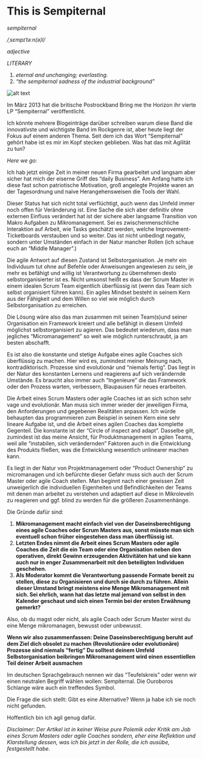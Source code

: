 # This is Sempiternal

_sempiternal_

_/ˌsɛmpɪˈtəːn(ə)l/_

_adjective_

_LITERARY_

1. _eternal and unchanging; everlasting._
2. _“the sempiternal sadness of the industrial background”_

![alt text](../img/blog/2019-11-05-domi.webp "Es ist immer ein Kreislauf. Credit:https://unsplash.com/photos/ZPP-zP8HYG0")

Im März 2013 hat die britische Postrockband  Bring me the Horizon ihr vierte LP “Sempiternal” veröffentlicht. 

Ich könnte mehrere Blogeinträge darüber schreiben warum diese Band die innovativste und wichtigste Band im Rockgenre ist, aber heute liegt der Fokus auf einem anderen Thema. Seit dem ich das Wort “Sempiternal” gehört habe ist es mir im Kopf stecken geblieben. Was hat das mit Agilität zu tun? 

_Here we go:_

Ich hab jetzt einige Zeit in meiner neuen Firma gearbeitet und langsam aber sicher hat mich der eiserne Griff des “daily Business”. Am Anfang hatte ich diese fast schon patriotische Motivation, groß angelegte Projekte waren an der Tagesordnung und naive Herangehensweisen die Tools der Wahl.

Dieser Status hat sich nicht total verflüchtigt, auch wenn das Umfeld immer noch offen für Veränderung ist. Eine Sache die sich aber definitiv ohne externen Einfluss verändert hat ist der sichere aber langsame Transition von Makro Aufgaben zu Mikromanagement. Sei es zwischenmenschliche Interaktion auf Arbeit, wie Tasks geschätzt werden, welche Improvement-Ticketboards verstauben und so weiter. Das ist nicht unbedingt negativ, sondern unter Umständen einfach in der Natur mancher Rollen (ich schaue euch an “Middle Manager”.)

Die agile Antwort auf diesen Zustand ist Selbstorganisation. Je mehr ein Individuum tut ohne auf Befehle oder Anweisungen angewiesen zu sein, je mehr es befähigt und willig ist Verantwortung zu übernehmen desto selbstorganisierter ist es. Nicht umsonst heißt es dass der Scrum Master in einem idealen Scrum Team eigentlich überflüssig ist (wenn das Team sich selbst organisiert führen kann). Ein agiles Mindset besteht in seinem Kern aus der Fähigkeit und dem Willen so viel wie möglich durch Selbstorganisation zu erreichen. 

Die Lösung wäre also das man zusammen mit seinen Team(s)und seiner Organisation ein Framework kreiert und alle befähigt in diesem Umfeld möglichst selbstorganisiert zu agieren. Das bedeutet wiederum, dass man jegliches “Micromanagement” so weit wie möglich runterschraubt, ja am besten abschafft.

Es ist also die konstante und stetige Aufgabe eines agile Coaches sich überflüssig zu machen. Hier wird es, zumindest meiner Meinung nach, kontradiktorisch. Prozesse sind evolutionär und “niemals fertig”. Das liegt in der Natur des konstanten Lernens und reagierens auf sich verändernde Umstände. Es braucht also immer auch “Ingenieure” die das Framework oder den Prozess warten, verbessern, Blaupausen für neues erarbeiten.

Die Arbeit eines Scrum Masters oder agile Coaches ist an sich schon sehr vage und evolutionär. Man muss sich immer wieder der jeweiligen Firma, den Anforderungen und gegebenen Realitäten anpassen. Ich würde behaupten das programmieren zum Beispiel in seinem Kern eine sehr lineare Aufgabe ist, und die Arbeit eines agilen Coaches das komplette Gegenteil. Die konstante ist der “Circle of inspect and adapt”. Dasselbe gilt, zumindest ist das meine Ansicht, für Produktmanagement in agilen Teams, weil alle “instabilen, sich verändernden” Faktoren auch in die Entwicklung des Produkts fließen, was die Entwicklung wesentlich unlinearer machen kann.

Es liegt in der Natur von Projektmanagement oder “Product Ownership” zu micromanagen und ich befürchte dieser Gefahr muss sich auch der Scrum Master oder agile Coach stellen. Man beginnt nach einer gewissen Zeit unweigerlich die individuellen Eigenheiten und Befindlichkeiten der Teams mit denen man arbeitet zu verstehen und adaptiert auf diese in Mikroleveln zu reagieren und ggf. blind zu werden für die größeren Zusammenhänge.

Die Gründe dafür sind:

1. __Mikromanagement macht einfach viel von der Daseinsberechtigung eines agile Coaches oder Scrum Masters aus, sonst müsste man sich eventuell schon früher eingestehen dass man überflüssig ist.__
2. __Letzten Endes nimmt die Arbeit eines Scrum Masters oder agile Coaches die Zeit die ein Team oder eine Organisation neben den operativen, direkt Gewinn erzeugenden Aktivitäten hat und sie kann auch nur in enger Zusammenarbeit mit den beteiligten Individuen geschehen.__
3. __Als Moderator kommt die Verantwortung passende Formate bereit zu stellen, diese zu Organisieren und durch sie durch zu führen. Allein dieser Umstand bringt meistens eine Menge Mikromanagement mit sich. Sei ehrlich, wann hat das letzte mal jemand von selbst in den Kalender geschaut und sich einen Termin bei der ersten Erwähnung gemerkt?__

Also, ob du magst oder nicht, als agile Coach oder Scrum Master wirst du eine Menge mikromanagen, bewusst oder unbewusst.

__Wenn wir also zusammenfassen:
Deine Daseinsberechtigung beruht auf dem Ziel dich obsolet zu machen
(Revolutionäre oder evolutionäre) Prozesse sind niemals “fertig”
Du solltest deinem Umfeld Selbstorganisation beibringen
Mikromanagement wird einen essentiellen Teil deiner Arbeit ausmachen__

Im deutschen Sprachgebrauch nennen wir das “Teufelskreis” oder wenn wir einen neutralen Begriff wählen wollen: Sempiternal. Die Ouroboros Schlange wäre auch ein treffendes Symbol.

Die Frage die sich stellt: Gibt es eine Alternative? Wenn ja habe ich sie noch nicht gefunden. 

Hoffentlich bin ich agil genug dafür.

_Disclaimer: Der Artikel ist in keiner Weise pure Polemik oder Kritik am Job eines Scrum Masters oder agile Coaches sondern, eher eine Reflektion und Klarstellung dessen, was ich bis jetzt in der Rolle, die ich ausübe, festgestellt habe._
